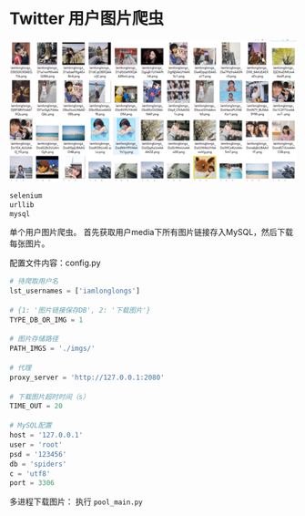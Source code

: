 # Twitter 用户图片爬虫

![show](show.png)


    selenium
    urllib
    mysql


单个用户图片爬虫。
首先获取用户media下所有图片链接存入MySQL，然后下载每张图片。

配置文件内容：config.py

```python
# 待爬取用户名
lst_usernames = ['iamlonglongs']

# {1: '图片链接保存DB', 2: '下载图片'}
TYPE_DB_OR_IMG = 1

# 图片存储路径
PATH_IMGS = './imgs/'

# 代理
proxy_server = 'http://127.0.0.1:2080'

# 下载图片超时时间（s）
TIME_OUT = 20

# MySQL配置
host = '127.0.0.1'
user = 'root'
psd = '123456'
db = 'spiders'
c = 'utf8'
port = 3306
```

多进程下载图片：
执行 `pool_main.py`